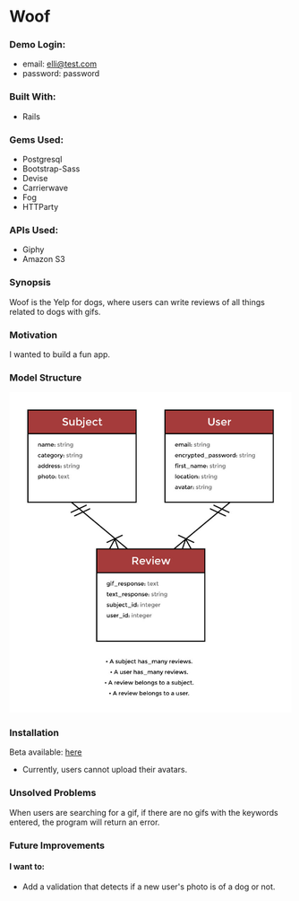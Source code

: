 # Woof

### Demo Login:
- email: elli@test.com
- password: password

### Built With:

- Rails


### Gems Used:

- Postgresql
- Bootstrap-Sass
- Devise
- Carrierwave
- Fog
- HTTParty


### APIs Used:

- Giphy
- Amazon S3


### Synopsis

Woof is the Yelp for dogs, where users can write reviews of all things related to dogs with gifs.


### Motivation

I wanted to build a fun app.


### Model Structure

![erd](/app/assets/images/erd.jpg)


### Installation

Beta available: [here](http://woof-app.herokuapp.com/)

- Currently, users cannot upload their avatars.


### Unsolved Problems

When users are searching for a gif, if there are no gifs with the keywords entered, the program will return an error.


### Future Improvements

#### I want to:

- Add a validation that detects if a new user's photo is of a dog or not.
